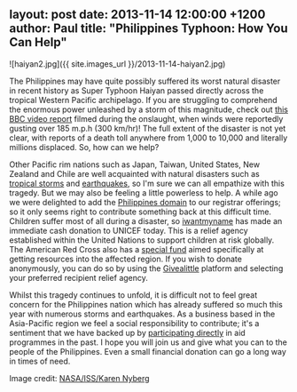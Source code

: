 layout: post
date: 2013-11-14 12:00:00 +1200
author: Paul
title: "Philippines Typhoon: How You Can Help"
----

![haiyan2.jpg]({{ site.images_url }}/2013-11-14-haiyan2.jpg)

<!-- excerpt -->

The Philippines may have quite possibly suffered its worst natural disaster in recent history as Super Typhoon Haiyan passed directly across the tropical Western Pacific archipelago. If you are struggling to comprehend the enormous power unleashed by a storm of this magnitude, check out [this BBC video report](http://www.bbc.co.uk/news/world-asia-24906576)
 filmed during the onslaught, when winds were reportedly gusting over 185 m.p.h (300 km/hr)! The full extent of the disaster is not yet clear, with reports of a death toll anywhere from 1,000 to 10,000 and literally millions displaced. So, how can we help?
 
<!-- /excerpt -->

Other Pacific rim nations such as Japan, Taiwan, United States, New Zealand and Chile are well acquainted with natural disasters such as [tropical storms](https://iwantmyname.com/blog/2012/11/why-your-domain-survived-the-sandy-storm.html) and [earthquakes](http://www.nzherald.co.nz/christchurch-earthquake-photos/news/headlines.cfm?c_id=1503036), so I'm sure we can all 
empathize with this tragedy. But we may also be feeling a little powerless to help. A while ago we were delighted to add the [Philippines domain](https://iwantmyname.com/blog/2011/09/ph-domain-added.html) to our registrar offerings; so it only seems right to contribute something back at this difficult time. Children suffer most of all during a disaster, so [iwantmyname](https://iwantmyname.com/) has made an immediate cash donation to UNICEF today. This is a relief agency established within the United Nations to support children at risk globally. The American Red Cross also has a [special fund](https://www.redcross.org/donate/index.jsp?donateStep=2&itemId=prod4650031) aimed specifically at getting resources into the affected region. If you wish to donate anonymously, you can do so by using the [Givealittle](http://fundraise.givealittle.co.nz/?p=2663) platform and selecting your preferred recipient relief agency. 

Whilst this tragedy continues to unfold, it is difficult not to feel great concern for the Philippines nation which has already suffered so much this year with numerous storms and earthquakes. As a business based in the Asia-Pacific region we feel a social responsibility to contribute; it's a sentiment that we have backed up by [participating directly](https://iwantmyname.com/blog/2013/04/iwantmyname-helping-cambodian-schools.html) in aid programmes in the past. I hope you will join us and give what you can to the people of the Philippines. Even a small financial donation can go a long way in times of need. 

Image credit: [NASA/ISS/Karen Nyberg](http://www.flickr.com/photos/24662369@N07/10825378203/in/photolist-huATMM-hsQYyL-hsQZ8m-huH4bV-huGgG9-huFurR-huEYzq-huEszh-aDE2EM-8kaBLv-92tTvt-hk1Qc5-8tDEUn)
